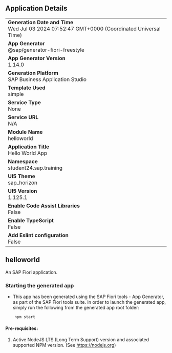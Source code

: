 ## Application Details
|               |
| ------------- |
|**Generation Date and Time**<br>Wed Jul 03 2024 07:52:47 GMT+0000 (Coordinated Universal Time)|
|**App Generator**<br>@sap/generator-fiori-freestyle|
|**App Generator Version**<br>1.14.0|
|**Generation Platform**<br>SAP Business Application Studio|
|**Template Used**<br>simple|
|**Service Type**<br>None|
|**Service URL**<br>N/A
|**Module Name**<br>helloworld|
|**Application Title**<br>Hello World App|
|**Namespace**<br>student24.sap.training|
|**UI5 Theme**<br>sap_horizon|
|**UI5 Version**<br>1.125.1|
|**Enable Code Assist Libraries**<br>False|
|**Enable TypeScript**<br>False|
|**Add Eslint configuration**<br>False|

## helloworld

An SAP Fiori application.

### Starting the generated app

-   This app has been generated using the SAP Fiori tools - App Generator, as part of the SAP Fiori tools suite.  In order to launch the generated app, simply run the following from the generated app root folder:

```
    npm start
```

#### Pre-requisites:

1. Active NodeJS LTS (Long Term Support) version and associated supported NPM version.  (See https://nodejs.org)


